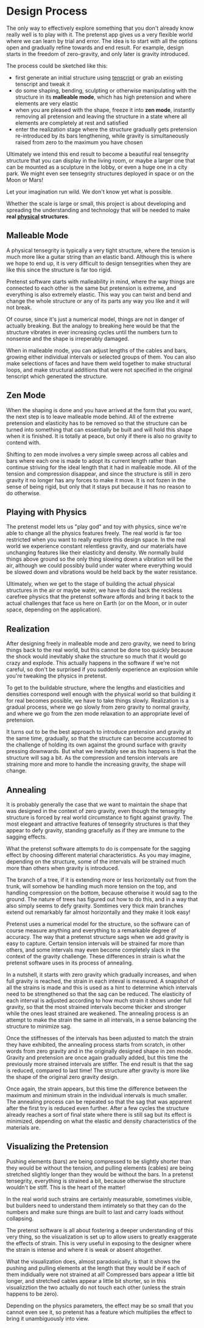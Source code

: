 # Design Process

The only way to effectively explore something that you don't already know really well is to play with it. The pretenst app gives us a very flexible world where we can learn by trial and error. The idea is to start with all the options open and gradually refine towards and end result. For example, design starts in the freedom of zero-gravity, and only later is gravity introduced.

The process could be sketched like this:

* first generate an initial structure using [tenscript](tenscript.md) or grab an existing tenscript and tweak it
* do some shaping, bending, sculpting or otherwise manipulating with the structure in its **malleable mode**, which has high pretension and where elements are very elastic
* when you are pleased with the shape, freeze it into **zen mode**, instantly removing all pretension and leaving the structure in a state where all elements are completely at rest and satisfied
* enter the realization stage where the structure gradually gets pretension re-introduced by its bars lengthening, while gravity is simultaneously raised from zero to the maximum you have chosen

Ultimately we intend this end result to become a beautiful real tensegrity structure that you can display in the living room, or maybe a larger one that can be mounted as a sculpture in the lobby, or even a huge one in a city park. We might even see tensegrity structures deployed in space or on the Moon or Mars!

Let your imagination run wild. We don't know yet what is possible.

Whether the scale is large or small, this project is about developing and spreading the understanding and technology that will be needed to make **real [physical](physical.md) structures**.

## Malleable Mode

A physical tensegrity is typically a very tight structure, where the tension is much more like a guitar string than an elastic band. Although this is where we hope to end up, it is very difficult to design tensegrities when they are like this since the structure is far too rigid.

Pretenst software starts with malleability in mind, where the way things are connected to each other is the same but pretension is extreme, and everything is also extremely elastic. This way you can twist and bend and change the whole structure or any of its parts any way you like and it will not break.

Of course, since it's just a numerical model, things are not in danger of actually breaking. But the analogy to breaking here would be that the structure vibrates in ever increasing cycles until the numbers turn to nonsense and the shape is irreperably damaged.

When in malleable mode, you can adjust lengths of the cables and bars, growing either individual intervals or selected groups of them. You can also make selections of faces and have them weld together to make structural loops, and make structural additions that were not specified in the original tenscript which generated the structure.

## Zen Mode

When the shaping is done and you have arrived at the form that you want, the next step is to leave malleable mode behind. All of the extreme pretension and elasticity has to be removed so that the structure can be turned into something that can essentially be built and will hold this shape when it is finished. It is totally at peace, but only if there is also no gravity to contend with.

Shifting to zen mode involves a very simple sweep across all cables and bars where each one is made to adopt its current length rather than continue striving for the ideal length that it had in malleable mode. All of the tension and compression disappear, and since the structure is still in zero gravity it no longer has any forces to make it move. It is not fozen in the sense of being rigid, but only that it stays put because it has no reason to do otherwise.

## Playing with Physics

The pretenst model lets us "play god" and toy with physics, since we're able to change all the physics features freely. The real world is far too restricted when you want to really explore this design space. In the real world we experience constant relentless gravity, and our materials have unchanging features like their elasticity and density. We normally build things above ground so the only thing slowing down a vibration will be the air, although we could possibly build under water where everything would be slowed down and vibrations would be held back by the water resistance.

Ultimately, when we get to the stage of building the actual physical structures in the air or maybe water, we have to dial back the reckless carefree physics that the pretenst software affords and bring it back to the actual challenges that face us here on Earth (or on the Moon, or in outer space, depending on the application).

## Realization

After designing freely in malleable mode and zero gravity, we need to bring things back to the real world, but this cannot be done too quickly because the shock would inevitably shake the structure so much that it would go crazy and explode. This actually happens in the software if we're not careful, so don't be surprised if you suddenly experience an explosion while you're tweaking the physics in pretenst.

To get to the buildable structure, where the lengths and elasticities and densities correspond well enough with the physical world so that building it for real becomes possible, we have to take things slowly. Realization is a gradual process, where we go slowly from zero gravity to normal gravity, and where we go from the zen mode relaxation to an appropriate level of pretension.

It turns out to be the best approach to introduce pretension and gravity at the same time, gradually, so that the structure can become accustomed to the challenge of holding its own against the ground surface with gravity pressing downwards. But what we inevitably see as this happens is that the structure will sag a bit. As the compression and tension intervals are straining more and more to handle the increasing gravity, the shape will change.

## Annealing

It is probably generally the case that we want to maintain the shape that was designed in the context of zero gravity, even though the tensegrity structure is forced by real world circumstance to fight against gravity. The most elegeant and attractive features of tensegrity structures is that they appear to defy gravity, standing gracefully as if they are immune to the sagging effects.

What the pretenst software attempts to do is compensate for the sagging effect by choosing different material characteristics. As you may imagine, depending on the structure, some of the intervals will be strained much more than others when gravity is introduced. 

The branch of a tree, if it is extending more or less horizontally out from the trunk, will somehow be handling much more tension on the top, and handling compression on the bottom, because otherwise it would sag to the ground. The nature of trees has figured out how to do this, and in a way that also simply seems to defy gravity. Somtimes very thick main branches extend out remarkably far almost horizontally and they make it look easy!

Pretenst uses a numerical model for the structure, so the software can of course measure anything and everything to a remarkable degree of accuracy. The way that a pretenst structure sags when we add gravity is easy to capture. Certain tension intervals will be strained far more than others, and some intervals may even become completely slack in the context of the gravity challenge. These differences in strain is what the pretenst software uses in its process of annealing.

In a nutshell, it starts with zero gravity which gradually increases, and when full gravity is reached, the strain in each inteval is measured. A snapshot of all the strains is made and this is used as a hint to determine which intervals need to be strengthened so that the sag can be reduced. The elasticity of each interval is adjusted according to how much strain it shows under full gravity, so that the most strained intervals become thicker and stronger while the ones least strained are weakened. The annealing process is an attempt to make the strain the same in all intervals, in a sense balancing the structure to minimize sag.

Once the stiffnesses of the intervals has been adjusted to match the strain they have exhibited, the annealing process starts from scratch, in other words from zero gravity and in the originally designed shape in zen mode. Gravity and pretension are once again gradually added, but this time the previously more strained intervals are stiffer. The end result is that the sag is reduced, compared to last time! The structure after gravity is more like the shape of the original zero gravity design.

Once again, the strain appears, but this time the difference between the maximum and minimum strain in the individual intervals is much smaller. The annealing process can be repeated so that the sag that was apparent after the first try is reduced even further. After a few cycles the structure already reaches a sort of final state where there is still sag but its effect is minimized, depending on what the elastic and density characteristics of the materials are.

## Visualizing the Pretension

Pushing elements (bars) are being compressed to be slightly shorter than they would be without the tension, and pulling elements (cables) are being stretched slightly longer than they would be without the bars. In a pretenst tensegrity, everything is strained a bit, because otherwise the structure wouldn't be stiff. This is the heart of the matter!

In the real world such strains are certainly measurable, sometimes visible, but builders need to understand them intimately so that they can do the numbers and make sure things are built to last and carry loads without collapsing.

The pretenst software is all about fostering a deeper understanding of this very thing, so the visualization is set up to allow users to greatly exaggerate the effects of strain. This is very useful in exposing to the designer where the strain is intense and where it is weak or absent altogether.

What the visualization does, almost paradoxically, is that it shows the pushing and pulling elements at the length that they would be if each of them indidually were not strained at all! Compressed bars appear a little bit longer, and stretched cables appear a little bit shorter, so in this visualizztion the two actually do not touch each other (unless the strain happens to be zero).

Depending on the physics parameters, the effect may be so small that you cannot even see it, so pretenst has a feature which multiplies the effect to bring it unambiguously into view.

